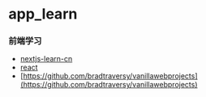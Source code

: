 # app_learn

### 前端学习
- [nextjs-learn-cn](https://qufei1993.github.io/nextjs-learn-cn/)
- [react](https://zh-hans.react.dev/)
- [https://github.com/bradtraversy/vanillawebprojects](https://github.com/bradtraversy/vanillawebprojects)
